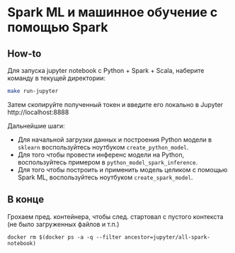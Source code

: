# Spark ML и машинное обучение с помощью Spark 

## How-to 

Для запуска jupyter notebook с Python + Spark + Scala, наберите команду в текущей директории:
```bash
make run-jupyter
```

Затем скопируйте полученный токен и введите его локально в Jupyter http://localhost:8888

Дальнейшие шаги:
- Для начальной загрузки данных и построения Python модели в `sklearn` воспользуйтесь ноутбуком `create_python_model`.
- Для того чтобы провести инференс модели на Python, воспользуйтесь примером в `python_model_spark_inference`.
- Для того чтобы построить и применить модель целиком с помощью Spark ML, воспользуйтесь ноутбуком `create_spark_model`.

## В конце

Грохаем пред. контейнера, чтобы след. стартовал с пустого контекста (не было загруженных файлов и т.п.)

`docker rm $(docker ps -a -q --filter ancestor=jupyter/all-spark-notebook)`

